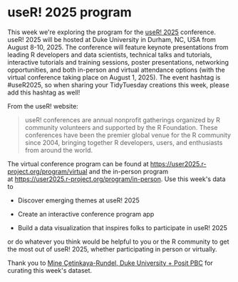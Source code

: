 # useR! 2025 program

This week we're exploring the program for the [useR! 2025](https://user2025.r-project.org/) conference. useR! 2025 will be hosted at Duke University in Durham, NC, USA from August 8-10, 2025. The conference will feature keynote presentations from leading R developers and data scientists, technical talks and tutorials, interactive tutorials and training sessions, poster presentations, networking opportunities, and both in-person and virtual attendance options (with the virtual conference taking place on August 1, 2025). The event hashtag is #useR2025, so when sharing your TidyTuesday creations this week, please add this hashtag as well!

From the useR! website:

> useR! conferences are annual nonprofit gatherings organized by R community volunteers and supported by the R Foundation. These conferences have been the premier global venue for the R community since 2004, bringing together R developers, users, and enthusiasts from around the world.

The virtual conference program can be found at <https://user2025.r-project.org/program/virtual> and the in-person program at <https://user2025.r-project.org/program/in-person>. Use this week's data to

-   Discover emerging themes at useR! 2025

-   Create an interactive conference program app

-   Build a data visualization that inspires folks to participate in useR! 2025

or do whatever you think would be helpful to you or the R community to get the most out of useR! 2025, whether participating in person or virtually.

Thank you to [Mine Çetinkaya-Rundel, Duke University + Posit PBC](https://github.com/mine-cetinkaya-rundel) for curating this week's dataset.
